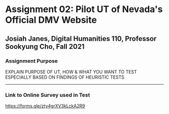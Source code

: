# Assignment 02: Pilot UT of Nevada's Official DMV Website

## Josiah Janes, Digital Humanities 110, Professor Sookyung Cho, Fall 2021

### Assignment Purpose

EXPLAIN PURPOSE OF UT, HOW & WHAT YOU WANT TO TEST ESPECIALLY BASED ON FINDINGS OF HEURISTIC TESTS

---

### Link to Online Survey used in Test
https://forms.gle/zty4grXV3kLckA2R9
